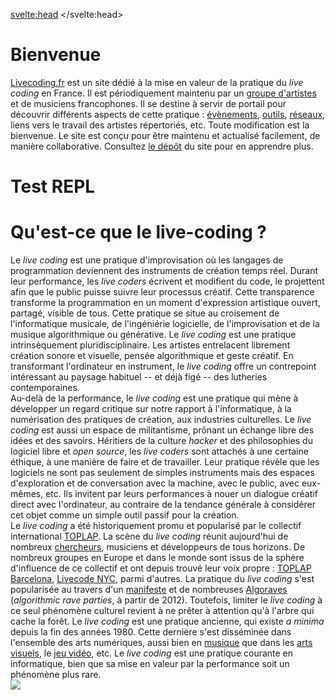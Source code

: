 <script>
     import Info from "$lib/components/Info.svelte";
     import Gallery from "$lib/components/Gallery.svelte";
     import YouTubeLazyLoad from "$lib/components/YouTubeLazyLoad.svelte";
     import REPL from "$lib/components/REPL.svelte";

     let intro_gallery = [
        {link: "https://ralt144mi.remigeorges.fr/Ralt144MI3.png", description: "Rémi Georges"},
        {link: "https://www.cookie.paris/static/bc65c5fd7f7c76dc70bcd9892dc17a4d/7c735/16.webp", description: "Azertype"},
        {link: "https://www.cookie.paris/static/9dbc442f1f54a41b9210b3ba1b835226/7c735/13.webp", description: "Jules Cipher"},
        {link: "../images/leondenise.jpeg", description: "Léon Denise"},
        {link: "../images/algorave_2025.jpg", description: "Algorave au Grrrnd Zero"},
        {link: "https://sardine.raphaelforment.fr/presentation/what_is_live_coding.jpeg#center", description: "Raphaël Forment"},
     ]
</script>
<svelte:head>
    <title>Live Coding FR</title> 
</svelte:head>

# Bienvenue

[Livecoding.fr](https://livecoding.fr) est un site dédié à la mise en valeur de la pratique du _live coding_ en France. Il est périodiquement maintenu par un [groupe d'artistes](https://livecoding.fr/membres) et de musiciens francophones. Il se destine à servir de portail pour découvrir différents aspects de cette pratique : [évènements](https://livecoding.fr/evenements), [outils](https://livecoding.fr/outils), [réseaux](https://livecoding.fr/reseaux), liens vers le travail des artistes répertoriés, etc. Toute modification est la bienvenue. Le site est conçu pour être maintenu et actualisé facilement, de manière collaborative. Consultez [le dépôt](https://github.com/Bubobubobubobubo/livecodingfr) du site pour en apprendre plus.

<Gallery pictures={intro_gallery}/>

# Test REPL

<REPL />

# Qu'est-ce que le live-coding ?

<div class="grid grid-cols-1 lg:grid-cols-2 gap-6 text-black dark:text-white">
<div>
Le <i>live coding</i> est une pratique d'improvisation où les langages de programmation deviennent des instruments de création temps réel. Durant leur performance, les <i>live coders</i> écrivent et modifient du code, le projettent afin que le public puisse suivre leur processus créatif. Cette transparence transforme la programmation en un moment d'expression artistique ouvert, partagé, visible de tous. Cette pratique se situe au croisement de l'informatique musicale, de l'ingéniérie logicielle, de l'improvisation et de la musique algorithmique ou générative. Le <i>live coding</i> est une pratique intrinsèquement pluridisciplinaire. Les artistes entrelacent librement création sonore et visuelle, pensée algorithmique et geste créatif. En transformant l'ordinateur en instrument, le <i>live coding</i> offre un contrepoint intéressant au paysage habituel -- et déjà figé -- des lutheries contemporaines.
</div>
<div>
Au-delà de la performance, le <i>live coding</i> est une pratique qui mène à développer un regard critique sur notre rapport à l'informatique, à la numérisation des pratiques de création, aux industries culturelles. Le <i>live coding</i> est aussi un espace de militantisme, prônant un échange libre des idées et des savoirs. Héritiers de la culture <i>hacker</i> et des philosophies du logiciel libre et <i>open source</i>, les <i>live coders</i> sont attachés à une certaine éthique, à une manière de faire et de travailler. Leur pratique révèle que les logiciels ne sont pas seulement de simples instruments mais des espaces d'exploration et de conversation avec la machine, avec le public, avec eux-mêmes, etc. Ils invitent par leurs performances à nouer un dialogue créatif direct avec l'ordinateur, au contraire de la tendance générale à considérer cet objet comme un simple outil passif pour la création.
</div>
</div>

<div class="grid grid-cols-1 lg:grid-cols-2 gap-6 text-black dark:text-white mt-6">
<div>
Le <i>live coding</i> a été historiquement promu et popularisé par le collectif international <a href="https://toplap.org">TOPLAP</a>. La scène du <i>live coding</i> réunit aujourd'hui de nombreux <a href="https://livecodingbook.toplap.org/">chercheurs</a>, musiciens et développeurs de tous horizons. De nombreux groupes en Europe et dans le monde sont issus de la sphère d'influence de ce collectif et ont depuis trouvé leur voix propre : <a href="https://toplap.cat/en/home">TOPLAP Barcelona</a>, <a href="https://livecode.nyc/">Livecode NYC</a>, parmi d'autres. La pratique du <i>live coding</i> s'est popularisée au travers d'un <a href="https://toplap.org/wiki/ManifestoDraft">manifeste</a> et de nombreuses <a href="https://algorave.com">Algoraves</a> (<i>algorithmic rave parties</i>, à partir de 2012). Toutefois, limiter le <i>live coding</i> à ce seul phénomène culturel revient à ne prêter à attention qu'à l'arbre qui cache la forêt. Le <i>live coding</i> est une pratique ancienne, qui existe <i>a minima</i> depuis la fin des années 1980. Cette dernière s'est disséminée dans l'ensemble des arts numériques, aussi bien en <a href="https://supercollider.github.io/">musique</a> que dans les <a href="https://teddavis.org/p5live/">arts visuels</a>, le <a href="https://chuck.cs.princeton.edu/chunity/">jeu vidéo</a>, etc. Le <i>live coding</i> est une pratique courante en informatique, bien que sa mise en valeur par la performance soit un phénomène plus rare.
</div>
<div class="bg-gray-200 dark:bg-gray-700 rounded-lg flex items-center justify-center min-h-[200px]">
<span class="text-gray-500 dark:text-gray-400"><img src="https://raphaelforment.fr/images/software_picture/buboquark_algorave_grrrnd.png"/></span>
</div>
</div>

<div style="margin-top: 30px; margin-bottom: 30px;"></div>

<div class="grid grid-cols-1 lg:grid-cols-2 gap-4">
    <div class="aspect-video">
        <YouTubeLazyLoad
            className="w-full h-full"
            src="https://www.youtube.com/embed/2GSNAGLkvGw"
            title="Algorave Lyon 2025 - 18h - 6h @GrrrndZero"
        />
    </div>
    <div class="aspect-video">
        <YouTubeLazyLoad
            className="w-full h-full"
            src="https://www.youtube.com/embed/Crz6R4p_owI"
            title="Algorave : la teuf en open source | Tracks | ARTE"
        />
    </div>
</div>

<div style="margin-top: 10px; margin-bottom: 10px;"></div>

<div class="grid grid-cols-1 lg:grid-cols-2 gap-4">
    <div class="aspect-video">
        <YouTubeLazyLoad
            className="w-full h-full"
            src="https://www.youtube.com/embed/PsfTdFUQUVA"
            title="Algorave Lyon 2025 - 18h - 6h @GrrrndZero"
        />
    </div>
    <div class="aspect-video">
        <YouTubeLazyLoad
            className="w-full h-full"
            src="https://youtube.com/embed/vG8UA8uYAM0"
            title="Algorave : la teuf en open source | Tracks | ARTE"
        />
    </div>
</div>
